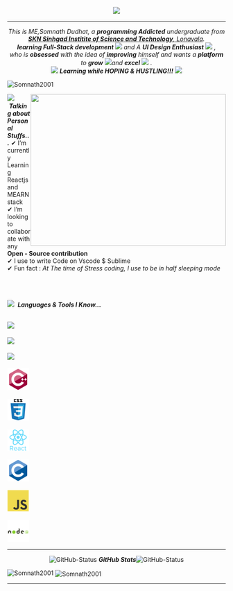<p align="center">
  <img src="https://github.com/thompsonemerson/thompsonemerson/raw/master/cover-thompson.png" height="200"/>
</p>
<hr>

<p align="center">
  <em>
    This is ME,Somnath Dudhat, a <b>programming Addicted</b> undergraduate from <a href="http://cms.sinhgad.edu/sinhgad_engineering_institutes/sknsits_lonavala/about_us.aspx/"> <b>SKN Sinhgad Institite of Science and Technology</b>, Lonavala</a>. <br>
    <b>learning Full-Stack development </b> <img src="https://github.com/TheDudeThatCode/TheDudeThatCode/blob/master/Assets/Developer.gif" width="30px"> and A <b> UI Design Enthusiast</b>&nbsp;<img src="https://github.com/TheDudeThatCode/TheDudeThatCode/blob/master/Assets/Designer.gif" width="36px">&nbsp,<br>who is <b>obsessed</b>
    with the idea of <b>improving</b> himself and wants a <b>platform</b> to 
    <b>grow</b> <img src="https://github.com/TheDudeThatCode/TheDudeThatCode/blob/master/Assets/Rocket.gif" width="18px">and 
    <b>excel</b> <img src="https://github.com/TheDudeThatCode/TheDudeThatCode/blob/master/Assets/Medal.gif" width="20px">&nbsp.
  </em> 
  <br>
  <img src="https://media.giphy.com/media/VgCDAzcKvsR6OM0uWg/giphy.gif" width="50" /> <b><i>Learning while HOPING & HUSTLING!!!</i></b> <img src="https://media.giphy.com/media/7j2hfyeVcDtf2/giphy.gif" width="50" />
</p>

<p align="left"> <img src="https://komarev.com/ghpvc/?username=Somnath2001&label=Profile%20views&color=0e75b6&style=flat" alt="Somnath2001" /> </p>
<img align="right" height="350px" width="450px"  src="https://camo.githubusercontent.com/992babdffd8c74a1502de375fbdf7e4d54773242/68747470733a2f2f6d656469612e67697068792e636f6d2f6d656469612f53576f536b4e36447854737a71494b4571762f67697068792e676966">


<img src="https://github.com/TheDudeThatCode/TheDudeThatCode/blob/master/Assets/Hi.gif" width="29px">&nbsp;***Talking about Personal Stuffs...***
✔ I’m currently Learning Reactjs and MEARN stack <br>
✔ I’m looking to collaborate with any **Open - Source contribution**<br>
✔ I use to write Code  on Vscode $ Sublime  <br>
✔ Fun fact : *At The time of Stress coding, I use to be in half sleeping mode*<br><br><br><br>
 

<img src="https://github.com/TheDudeThatCode/TheDudeThatCode/blob/master/Assets/Hi.gif" width="29px"> &nbsp;***Languages & Tools I Know...***
<p align="left">
  

  <code> <img  height="50" src="https://github.com/uannabi/-/blob/master/resource/html.svg"> </code>
  <code> <img  height="50" src="https://github.com/uannabi/-/blob/master/resource/b00tstrap.svg "> </code>
    <code> <img  height="50" src="https://github.com/uannabi/-/blob/master/resource/python-icon.svg"> </code>
  <code> <img height="50" src="https://raw.githubusercontent.com/devicons/devicon/master/icons/cplusplus/cplusplus-original.svg"> </code>
   <code> <img height="50" src="https://raw.githubusercontent.com/devicons/devicon/master/icons/css3/css3-original-wordmark.svg"> </code>
   <code> <img height="50" src="https://raw.githubusercontent.com/devicons/devicon/master/icons/react/react-original-wordmark.svg"> </code>
   <code> <img height="50" src="https://raw.githubusercontent.com/devicons/devicon/master/icons/c/c-original.svg"> </code>
   <code> <img height="50" src="https://raw.githubusercontent.com/devicons/devicon/master/icons/javascript/javascript-original.svg"> </code>
   <code> <img height="50" src="https://raw.githubusercontent.com/devicons/devicon/master/icons/nodejs/nodejs-original-wordmark.svg"> </code>
 
  
  <hr>
  <p align="center">
 <img src="https://media.giphy.com/media/8UHRm5oY4k4FDxq5QG/giphy.gif" width="30px" alt="GitHub-Status"/>&nbsp;<i><b>GitHub Stats</b></i><img src="https://media.giphy.com/media/8UHRm5oY4k4FDxq5QG/giphy.gif" width="30px" alt="GitHub-Status"/></p>
<p><img align="left" src="https://github-readme-stats.vercel.app/api/top-langs?username=Somnath2001&show_icons=true&locale=en&layout=compact" alt="Somnath2001" /></p>

<p>&nbsp;<img align="center" src="https://github-readme-stats.vercel.app/api?username=Somnath2001&show_icons=true&locale=en" alt="Somnath2001" width="410" /></p>

<hr>
















